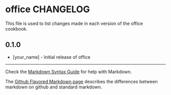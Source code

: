 office CHANGELOG
================

This file is used to list changes made in each version of the office cookbook.

0.1.0
-----
- [your_name] - Initial release of office

- - -
Check the [Markdown Syntax Guide](http://daringfireball.net/projects/markdown/syntax) for help with Markdown.

The [Github Flavored Markdown page](http://github.github.com/github-flavored-markdown/) describes the differences between markdown on github and standard markdown.
